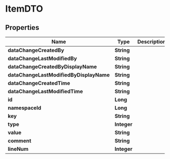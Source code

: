 

# ItemDTO


## Properties

| Name | Type | Description | Notes |
|------------ | ------------- | ------------- | -------------|
|**dataChangeCreatedBy** | **String** |  |  [optional] |
|**dataChangeLastModifiedBy** | **String** |  |  [optional] |
|**dataChangeCreatedByDisplayName** | **String** |  |  [optional] |
|**dataChangeLastModifiedByDisplayName** | **String** |  |  [optional] |
|**dataChangeCreatedTime** | **String** |  |  [optional] |
|**dataChangeLastModifiedTime** | **String** |  |  [optional] |
|**id** | **Long** |  |  [optional] |
|**namespaceId** | **Long** |  |  [optional] |
|**key** | **String** |  |  [optional] |
|**type** | **Integer** |  |  [optional] |
|**value** | **String** |  |  [optional] |
|**comment** | **String** |  |  [optional] |
|**lineNum** | **Integer** |  |  [optional] |



